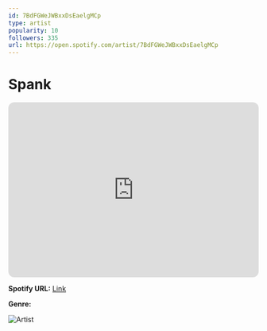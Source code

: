 ```yaml
---
id: 7BdFGWeJWBxxDsEaelgMCp
type: artist
popularity: 10
followers: 335
url: https://open.spotify.com/artist/7BdFGWeJWBxxDsEaelgMCp
---
```

# Spank

<iframe style="border-radius:12px" src="https://open.spotify.com/embed/artist/7BdFGWeJWBxxDsEaelgMCp" width="100%" height="352" frameBorder="0" allowfullscreen="" allow="autoplay; clipboard-write; encrypted-media; fullscreen; picture-in-picture" loading="lazy"></iframe>

**Spotify URL:** [Link](https://open.spotify.com/artist/7BdFGWeJWBxxDsEaelgMCp)

**Genre:** 

![Artist](https://i.scdn.co/image/ab6761610000e5eb22409ee89aeee55b3a3b2717)
